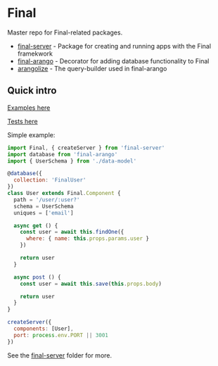 # Final

Master repo for Final-related packages.

* [final-server](packages/final-server) - Package for creating and running apps with the Final framekwork
* [final-arango](packages/final-server) - Decorator for adding database functionality to Final
* [arangolize](packages/arangolize) - The query-builder used in final-arango

## Quick intro

[Examples here](packages/final-server/examples)

[Tests here](packages/final-arango/index.test.js)

Simple example:

```js
import Final, { createServer } from 'final-server'
import database from 'final-arango'
import { UserSchema } from './data-model'

@database({
  collection: 'FinalUser'
})
class User extends Final.Component {
  path = '/user/:user?'
  schema = UserSchema
  uniques = ['email']

  async get () {
    const user = await this.findOne({
      where: { name: this.props.params.user }
    })

    return user
  }

  async post () {
    const user = await this.save(this.props.body)

    return user
  }
}

createServer({
  components: [User],
  port: process.env.PORT || 3001
})
```

See the [final-server](packages/final-server) folder for more.
